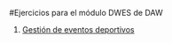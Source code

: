#Ejercicios para el módulo DWES de DAW

1. [Gestión de eventos deportivos](./ejercicios/1-gestion-eventos-deportivos.md)